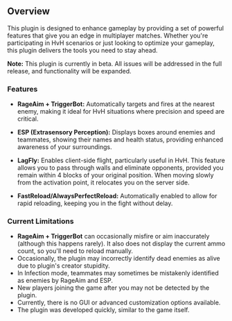 ## Overview

This plugin is designed to enhance gameplay by providing a set of powerful features that give you an edge in multiplayer matches. Whether you're participating in HvH scenarios or just looking to optimize your gameplay, this plugin delivers the tools you need to stay ahead.

**Note:** This plugin is currently in beta. All issues will be addressed in the full release, and functionality will be expanded.

### Features

- **RageAim + TriggerBot:** Automatically targets and fires at the nearest enemy, making it ideal for HvH situations where precision and speed are critical.

- **ESP (Extrasensory Perception):** Displays boxes around enemies and teammates, showing their names and health status, providing enhanced awareness of your surroundings.

- **LagFly:** Enables client-side flight, particularly useful in HvH. This feature allows you to pass through walls and eliminate opponents, provided you remain within 4 blocks of your original position. When moving slowly from the activation point, it relocates you on the server side.

- **FastReload/AlwaysPerfectReload:** Automatically enabled to allow for rapid reloading, keeping you in the fight without delay.

### Current Limitations

- **RageAim + TriggerBot** can occasionally misfire or aim inaccurately (although this happens rarely). It also does not display the current ammo count, so you'll need to reload manually.
- Occasionally, the plugin may incorrectly identify dead enemies as alive due to plugin's creator stupidity.
- In Infection mode, teammates may sometimes be mistakenly identified as enemies by RageAim and ESP.
- New players joining the game after you may not be detected by the plugin.
- Currently, there is no GUI or advanced customization options available.
- The plugin was developed quickly, similar to the game itself.
